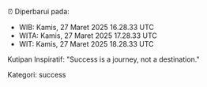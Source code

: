 ⏰ Diperbarui pada:
- WIB: Kamis, 27 Maret 2025 16.28.33 UTC
- WITA: Kamis, 27 Maret 2025 17.28.33 UTC
- WIT: Kamis, 27 Maret 2025 18.28.33 UTC

Kutipan Inspiratif:
"Success is a journey, not a destination."


Kategori: success

